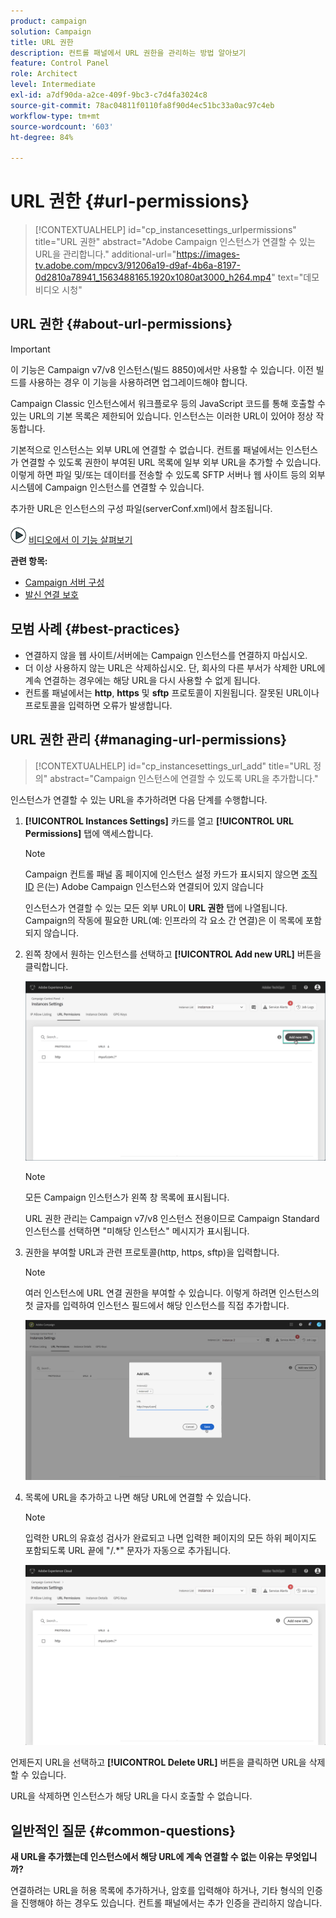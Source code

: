 ```yaml
---
product: campaign
solution: Campaign
title: URL 권한
description: 컨트롤 패널에서 URL 권한을 관리하는 방법 알아보기
feature: Control Panel
role: Architect
level: Intermediate
exl-id: a7df90da-a2ce-409f-9bc3-c7d4fa3024c8
source-git-commit: 78ac04811f0110fa8f90d4ec51bc33a0ac97c4eb
workflow-type: tm+mt
source-wordcount: '603'
ht-degree: 84%

---
```


# URL 권한 {#url-permissions}

>[!CONTEXTUALHELP]
>id="cp_instancesettings_urlpermissions"
>title="URL 권한"
>abstract="Adobe Campaign 인스턴스가 연결할 수 있는 URL을 관리합니다."
>additional-url="https://images-tv.adobe.com/mpcv3/91206a19-d9af-4b6a-8197-0d2810a78941_1563488165.1920x1080at3000_h264.mp4" text="데모 비디오 시청"

## URL 권한 {#about-url-permissions}

>[!IMPORTANT]
>
>이 기능은 Campaign v7/v8 인스턴스(빌드 8850)에서만 사용할 수 있습니다. 이전 빌드를 사용하는 경우 이 기능을 사용하려면 업그레이드해야 합니다.

Campaign Classic 인스턴스에서 워크플로우 등의 JavaScript 코드를 통해 호출할 수 있는 URL의 기본 목록은 제한되어 있습니다. 인스턴스는 이러한 URL이 있어야 정상 작동합니다.

기본적으로 인스턴스는 외부 URL에 연결할 수 없습니다. 컨트롤 패널에서는 인스턴스가 연결할 수 있도록 권한이 부여된 URL 목록에 일부 외부 URL을 추가할 수 있습니다. 이렇게 하면 파일 및/또는 데이터를 전송할 수 있도록 SFTP 서버나 웹 사이트 등의 외부 시스템에 Campaign 인스턴스를 연결할 수 있습니다.

추가한 URL은 인스턴스의 구성 파일(serverConf.xml)에서 참조됩니다.

![](assets/do-not-localize/how-to-video.png) [비디오에서 이 기능 살펴보기](https://experienceleague.adobe.com/docs/campaign-classic-learn/control-panel/instance-settings/adding-url-permissions.html#instance-settings)

**관련 항목:**

* [Campaign 서버 구성](https://experienceleague.adobe.com/docs/campaign-classic/using/installing-campaign-classic/additional-configurations/configuring-campaign-server.html)
* [발신 연결 보호](https://experienceleague.adobe.com/docs/campaign-classic/using/installing-campaign-classic/security-privacy/server-configuration.html#outgoing-connection-protection)

## 모범 사례 {#best-practices}

* 연결하지 않을 웹 사이트/서버에는 Campaign 인스턴스를 연결하지 마십시오.
* 더 이상 사용하지 않는 URL은 삭제하십시오. 단, 회사의 다른 부서가 삭제한 URL에 계속 연결하는 경우에는 해당 URL을 다시 사용할 수 없게 됩니다.
* 컨트롤 패널에서는 **http**, **https** 및 **sftp** 프로토콜이 지원됩니다. 잘못된 URL이나 프로토콜을 입력하면 오류가 발생합니다.

## URL 권한 관리 {#managing-url-permissions}

>[!CONTEXTUALHELP]
>id="cp_instancesettings_url_add"
>title="URL 정의"
>abstract="Campaign 인스턴스에 연결할 수 있도록 URL을 추가합니다."

인스턴스가 연결할 수 있는 URL을 추가하려면 다음 단계를 수행합니다.

1. **[!UICONTROL Instances Settings]** 카드를 열고 **[!UICONTROL URL Permissions]** 탭에 액세스합니다.

   >[!NOTE]
   >
   >Campaign 컨트롤 패널 홈 페이지에 인스턴스 설정 카드가 표시되지 않으면 [조직 ID](https://experienceleague.adobe.com/docs/core-services/interface/administration/organizations.html?lang=ko) 은(는) Adobe Campaign 인스턴스와 연결되어 있지 않습니다
   >
   >인스턴스가 연결할 수 있는 모든 외부 URL이 <b><span class="uicontrol">URL 권한</span></b> 탭에 나열됩니다. Campaign의 작동에 필요한 URL(예: 인프라의 각 요소 간 연결)은 이 목록에 포함되지 않습니다.

1. 왼쪽 창에서 원하는 인스턴스를 선택하고 **[!UICONTROL Add new URL]** 버튼을 클릭합니다.

   ![](assets/add_url1.png)

   >[!NOTE]
   >
   >모든 Campaign 인스턴스가 왼쪽 창 목록에 표시됩니다.
   >
   >URL 권한 관리는 Campaign v7/v8 인스턴스 전용이므로 Campaign Standard 인스턴스를 선택하면 &quot;미해당 인스턴스&quot; 메시지가 표시됩니다.

1. 권한을 부여할 URL과 관련 프로토콜(http, https, sftp)을 입력합니다.

   >[!NOTE]
   >
   >여러 인스턴스에 URL 연결 권한을 부여할 수 있습니다. 이렇게 하려면 인스턴스의 첫 글자를 입력하여 인스턴스 필드에서 해당 인스턴스를 직접 추가합니다.

   ![](assets/add_url2.png)

1. 목록에 URL을 추가하고 나면 해당 URL에 연결할 수 있습니다.

   >[!NOTE]
   >
   >입력한 URL의 유효성 검사가 완료되고 나면 입력한 페이지의 모든 하위 페이지도 포함되도록 URL 끝에 &quot;/.*&quot; 문자가 자동으로 추가됩니다.

   ![](assets/add_url_listnew.png)

언제든지 URL을 선택하고 **[!UICONTROL Delete URL]** 버튼을 클릭하면 URL을 삭제할 수 있습니다.

URL을 삭제하면 인스턴스가 해당 URL을 다시 호출할 수 없습니다.

## 일반적인 질문 {#common-questions}

**새 URL을 추가했는데 인스턴스에서 해당 URL에 계속 연결할 수 없는 이유는 무엇입니까?**

연결하려는 URL을 허용 목록에 추가하거나, 암호를 입력해야 하거나, 기타 형식의 인증을 진행해야 하는 경우도 있습니다. 컨트롤 패널에서는 추가 인증을 관리하지 않습니다.
